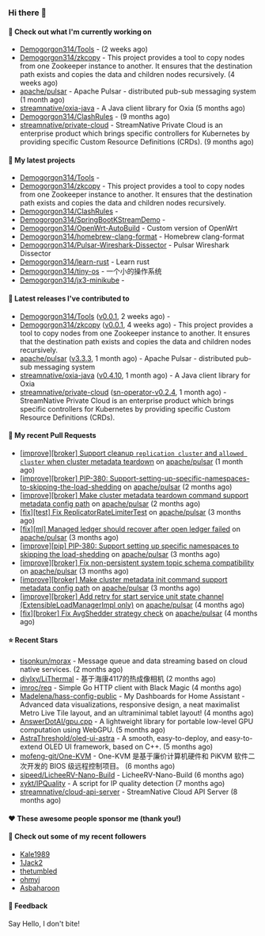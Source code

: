 ### Hi there 👋

#### 👷 Check out what I'm currently working on

- [Demogorgon314/Tools](https://github.com/Demogorgon314/Tools) -  (2 weeks ago)
- [Demogorgon314/zkcopy](https://github.com/Demogorgon314/zkcopy) - This project provides a tool to copy nodes from one Zookeeper instance to another. It ensures that the destination path exists and copies the data and children nodes recursively. (4 weeks ago)
- [apache/pulsar](https://github.com/apache/pulsar) - Apache Pulsar - distributed pub-sub messaging system (1 month ago)
- [streamnative/oxia-java](https://github.com/streamnative/oxia-java) - A Java client library for Oxia (5 months ago)
- [Demogorgon314/ClashRules](https://github.com/Demogorgon314/ClashRules) -  (9 months ago)
- [streamnative/private-cloud](https://github.com/streamnative/private-cloud) - StreamNative Private Cloud is an enterprise product which brings specific controllers for Kubernetes by providing specific Custom Resource Definitions (CRDs). (9 months ago)

#### 🌱 My latest projects

- [Demogorgon314/Tools](https://github.com/Demogorgon314/Tools) - 
- [Demogorgon314/zkcopy](https://github.com/Demogorgon314/zkcopy) - This project provides a tool to copy nodes from one Zookeeper instance to another. It ensures that the destination path exists and copies the data and children nodes recursively.
- [Demogorgon314/ClashRules](https://github.com/Demogorgon314/ClashRules) - 
- [Demogorgon314/SpringBootKStreamDemo](https://github.com/Demogorgon314/SpringBootKStreamDemo) - 
- [Demogorgon314/OpenWrt-AutoBuild](https://github.com/Demogorgon314/OpenWrt-AutoBuild) - Custom version of OpenWrt
- [Demogorgon314/homebrew-clang-format](https://github.com/Demogorgon314/homebrew-clang-format) - Homebrew clang-format
- [Demogorgon314/Pulsar-Wireshark-Dissector](https://github.com/Demogorgon314/Pulsar-Wireshark-Dissector) - Pulsar Wireshark Dissector
- [Demogorgon314/learn-rust](https://github.com/Demogorgon314/learn-rust) - Learn rust
- [Demogorgon314/tiny-os](https://github.com/Demogorgon314/tiny-os) - 一个小的操作系统
- [Demogorgon314/jx3-minikube](https://github.com/Demogorgon314/jx3-minikube) - 

#### 🔭 Latest releases I've contributed to

- [Demogorgon314/Tools](https://github.com/Demogorgon314/Tools) ([v0.0.1](https://github.com/Demogorgon314/Tools/releases/tag/v0.0.1), 2 weeks ago) - 
- [Demogorgon314/zkcopy](https://github.com/Demogorgon314/zkcopy) ([v0.0.1](https://github.com/Demogorgon314/zkcopy/releases/tag/v0.0.1), 4 weeks ago) - This project provides a tool to copy nodes from one Zookeeper instance to another. It ensures that the destination path exists and copies the data and children nodes recursively.
- [apache/pulsar](https://github.com/apache/pulsar) ([v3.3.3](https://github.com/apache/pulsar/releases/tag/v3.3.3), 1 month ago) - Apache Pulsar - distributed pub-sub messaging system
- [streamnative/oxia-java](https://github.com/streamnative/oxia-java) ([v0.4.10](https://github.com/streamnative/oxia-java/releases/tag/v0.4.10), 1 month ago) - A Java client library for Oxia
- [streamnative/private-cloud](https://github.com/streamnative/private-cloud) ([sn-operator-v0.2.4](https://github.com/streamnative/private-cloud/releases/tag/sn-operator-v0.2.4), 1 month ago) - StreamNative Private Cloud is an enterprise product which brings specific controllers for Kubernetes by providing specific Custom Resource Definitions (CRDs).

#### 🔨 My recent Pull Requests

- [[improve][broker] Support cleanup `replication cluster` and `allowed cluster` when cluster metadata teardown](https://github.com/apache/pulsar/pull/23561) on [apache/pulsar](https://github.com/apache/pulsar) (1 month ago)
- [[improve][broker] PIP-380: Support-setting-up-specific-namespaces-to-skipping-the-load-shedding](https://github.com/apache/pulsar/pull/23549) on [apache/pulsar](https://github.com/apache/pulsar) (2 months ago)
- [[improve][broker] Make cluster metadata teardown command support metadata config path](https://github.com/apache/pulsar/pull/23520) on [apache/pulsar](https://github.com/apache/pulsar) (2 months ago)
- [[fix][test] Fix ReplicatorRateLimiterTest](https://github.com/apache/pulsar/pull/23369) on [apache/pulsar](https://github.com/apache/pulsar) (3 months ago)
- [[fix][ml] Managed ledger should recover after open ledger failed](https://github.com/apache/pulsar/pull/23368) on [apache/pulsar](https://github.com/apache/pulsar) (3 months ago)
- [[improve][pip] PIP-380: Support setting up specific namespaces to skipping the load-shedding](https://github.com/apache/pulsar/pull/23304) on [apache/pulsar](https://github.com/apache/pulsar) (3 months ago)
- [[improve][broker] Fix non-persistent system topic schema compatibility](https://github.com/apache/pulsar/pull/23286) on [apache/pulsar](https://github.com/apache/pulsar) (3 months ago)
- [[improve][broker] Make cluster metadata init command support metadata config path](https://github.com/apache/pulsar/pull/23269) on [apache/pulsar](https://github.com/apache/pulsar) (3 months ago)
- [[improve][broker] Add retry for start service unit state channel (ExtensibleLoadManagerImpl only)](https://github.com/apache/pulsar/pull/23230) on [apache/pulsar](https://github.com/apache/pulsar) (4 months ago)
- [[fix][broker] Fix AvgShedder strategy check](https://github.com/apache/pulsar/pull/23156) on [apache/pulsar](https://github.com/apache/pulsar) (4 months ago)

#### ⭐ Recent Stars

- [tisonkun/morax](https://github.com/tisonkun/morax) - Message queue and data streaming based on cloud native services. (2 months ago)
- [diylxy/LiThermal](https://github.com/diylxy/LiThermal) - 基于海康4117的热成像相机 (2 months ago)
- [imroc/req](https://github.com/imroc/req) - Simple Go HTTP client with Black Magic (4 months ago)
- [Madelena/hass-config-public](https://github.com/Madelena/hass-config-public) - My Dashboards for Home Assistant - Advanced data visualizations, responsive design, a neat maximalist Metro Live Tile layout, and an ultraminimal tablet layout! (4 months ago)
- [AnswerDotAI/gpu.cpp](https://github.com/AnswerDotAI/gpu.cpp) - A lightweight library for portable low-level GPU computation using WebGPU.  (5 months ago)
- [AstraThreshold/oled-ui-astra](https://github.com/AstraThreshold/oled-ui-astra) - A smooth, easy-to-deploy, and easy-to-extend OLED UI framework, based on C&#43;&#43;. (5 months ago)
- [mofeng-git/One-KVM](https://github.com/mofeng-git/One-KVM) - One-KVM 是基于廉价计算机硬件和 PiKVM 软件二次开发的 BIOS 级远程控制项目。 (6 months ago)
- [sipeed/LicheeRV-Nano-Build](https://github.com/sipeed/LicheeRV-Nano-Build) - LicheeRV-Nano-Build (6 months ago)
- [xykt/IPQuality](https://github.com/xykt/IPQuality) - A script for IP quality detection (7 months ago)
- [streamnative/cloud-api-server](https://github.com/streamnative/cloud-api-server) - StreamNative Cloud API Server (8 months ago)

#### ❤️ These awesome people sponsor me (thank you!)


#### 👯 Check out some of my recent followers

- [Kale1989](https://github.com/Kale1989)
- [1Jack2](https://github.com/1Jack2)
- [thetumbled](https://github.com/thetumbled)
- [ohmyj](https://github.com/ohmyj)
- [Asbaharoon](https://github.com/Asbaharoon)

#### 💬 Feedback

Say Hello, I don't bite!

